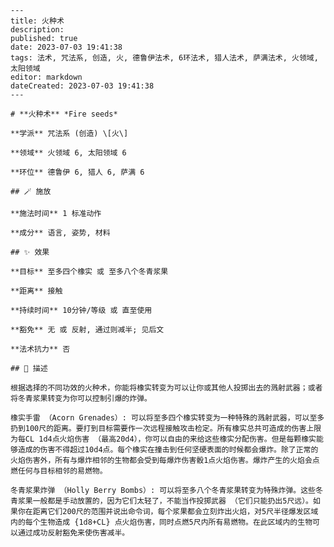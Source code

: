 
    ---
    title: 火种术
    description: 
    published: true
    date: 2023-07-03 19:41:38
    tags: 法术, 咒法系, 创造, 火, 德鲁伊法术, 6环法术, 猎人法术, 萨满法术, 火领域, 太阳领域
    editor: markdown
    dateCreated: 2023-07-03 19:41:38
    ---

    # **火种术** *Fire seeds*

    **学派** 咒法系 (创造) \[火\] 

    **领域** 火领域 6, 太阳领域 6

    **环位** 德鲁伊 6, 猎人 6, 萨满 6

    ## 🪄 施放

    **施法时间** 1 标准动作

    **成分** 语言, 姿势, 材料

    ## ✨ 效果 

    **目标** 至多四个橡实 或 至多八个冬青浆果 

    **距离** 接触  

    **持续时间** 10分钟/等级 或 直至使用 

    **豁免** 无 或 反射, 通过则减半; 见后文

    **法术抗力** 否

    ## 📖 描述

    根据选择的不同功效的火种术，你能将橡实转变为可以让你或其他人投掷出去的溅射武器；或者将冬青浆果转变为你可以控制引爆的炸弹。

    橡实手雷 （Acorn Grenades）: 可以将至多四个橡实转变为一种特殊的溅射武器，可以至多扔到100尺的距离。要打到目标需要作一次远程接触攻击检定。所有橡实总共可造成的伤害上限为每CL 1d4点火焰伤害 （最高20d4），你可以自由的来给这些橡实分配伤害。但是每颗橡实能够造成的伤害不得超过10d4点。每个橡实在撞击到任何坚硬表面的时候都会爆炸。除了正常的火焰伤害外，所有与爆炸相邻的生物都会受到每爆炸伤害骰1点火焰伤害。爆炸产生的火焰会点燃任何与目标相邻的易燃物。

    冬青浆果炸弹 （Holly Berry Bombs）: 可以将至多八个冬青浆果转变为特殊炸弹。这些冬青浆果一般都是手动放置的，因为它们太轻了，不能当作投掷武器 （它们只能扔出5尺远）。如果你在距离它们200尺的范围并说出命令词，每个浆果都会立刻炸出火焰，对5尺半径爆发区域内的每个生物造成 {1d8+CL} 点火焰伤害，同时点燃5尺内所有易燃物。在此区域内的生物可以通过成功反射豁免来使伤害减半。
    
